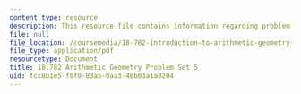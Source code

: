```yaml
---
content_type: resource
description: This resource file contains information regarding problem set 5.
file: null
file_location: /coursemedia/18-782-introduction-to-arithmetic-geometry-fall-2013/fcc8b1e5f0f083a50aa348b03a1a8204_MIT18_782F13_pset5.pdf
file_type: application/pdf
resourcetype: Document
title: 18.782 Arithmetic Geometry Problem Set 5
uid: fcc8b1e5-f0f0-83a5-0aa3-48b03a1a8204
---
```

